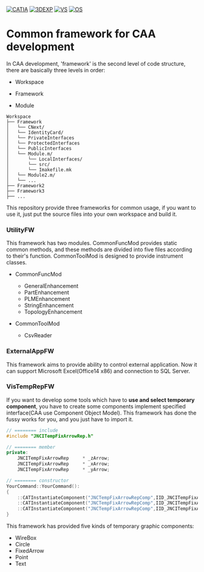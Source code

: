 [![CATIA](https://img.shields.io/badge/CATIA-V6-green.svg)](https://www.3ds.com)
[![3DEXP](https://img.shields.io/badge/3DEXPERIENCE-R2017x-brightgreen.svg)]()
[![VS](https://img.shields.io/badge/VisualStudio-2012-lightgrey.svg)]()
[![OS](https://img.shields.io/badge/OS-win64-blue.svg)]()

# Common framework for CAA development
In CAA development, 'framework' is the second level of code structure, there are basically three levels in order: 

- Workspace

- Framework

- Module

```
Workspace
├── Framework
│   └── CNext/
│   └── IdentityCard/
│   └── PrivateInterfaces
│   └── ProtectedInterfaces
│   └── PublicInterfaces
│   └── Module.m/
│   	└── LocalInterfaces/
│   	└── src/
│   	└── Imakefile.mk
│   └── Module2.m/
│   └── ...
├── Framework2
├── Framework3
├── ...
```

This repository provide three frameworks for common usage, if you want to use it, just put the source files into your own workspace and build it. 

### UtilityFW

This framework has two modules. CommonFuncMod provides static common methods, and these methods are divided into five files according to their's function. CommonToolMod is designed to provide instrument classes.

- CommonFuncMod
  - GeneralEnhancement
  - PartEnhancement
  - PLMEnhancement
  - StringEnhancement
  - TopologyEnhancement

- CommonToolMod
  - CsvReader

### ExternalAppFW

This framework aims to provide ability to control external application. Now it can support Microsoft Excel(Office14 x86) and connection to SQL Server.

### VisTempRepFW

If you want to develop some tools which have to __use and select temporary component__, you have to create some components implement specified interface(CAA use Component Object Model). This framework has done the fussy works for you, and you just have to import it.

```cpp
// ======== include
#include "JNCITempFixArrowRep.h"

// ======== member   
private:
	JNCITempFixArrowRep		* _zArrow;
	JNCITempFixArrowRep		* _xArrow;
	JNCITempFixArrowRep		* _yArrow;

// ======== constructor 
YourCommand::YourCommand():
{
    ::CATInstantiateComponent("JNCTempFixArrowRepComp",IID_JNCITempFixArrowRep,(void**)&_zArrow);
    ::CATInstantiateComponent("JNCTempFixArrowRepComp",IID_JNCITempFixArrowRep,(void**)&_xArrow);
    ::CATInstantiateComponent("JNCTempFixArrowRepComp",IID_JNCITempFixArrowRep,(void**)&_yArrow);	
}
```

This framework has provided five  kinds of temporary graphic components:

- WireBox
- Circle
- FixedArrow
- Point
- Text

